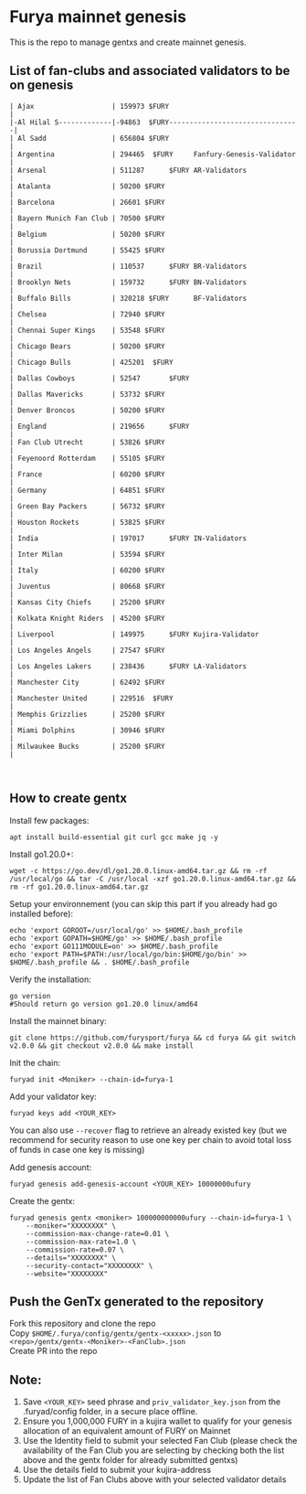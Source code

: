 # Furya mainnet genesis

This is the repo to manage gentxs and create mainnet genesis.

## List of fan-clubs and associated validators to be on genesis

```
| Ajax                   | 159973 $FURY                                |
|-Al Hilal S-------------|-94863  $FURY--------------------------------|
| Al Sadd                | 656804 $FURY                                |
| Argentina              | 294465  $FURY     Fanfury-Genesis-Validator |
| Arsenal                | 511287      $FURY AR-Validators             |
| Atalanta               | 50200 $FURY                                 |
| Barcelona              | 26601 $FURY                                 |
| Bayern Munich Fan Club | 70500 $FURY                                 |
| Belgium                | 50200 $FURY                                 |
| Borussia Dortmund      | 55425 $FURY                                 |
| Brazil                 | 110537      $FURY BR-Validators             |
| Brooklyn Nets          | 159732      $FURY BN-Validators             |
| Buffalo Bills          | 320218 $FURY      BF-Validators             |
| Chelsea                | 72940 $FURY                                 |
| Chennai Super Kings    | 53548 $FURY                                 |
| Chicago Bears          | 50200 $FURY                                 |
| Chicago Bulls          | 425201  $FURY                               |
| Dallas Cowboys         | 52547       $FURY                           |
| Dallas Mavericks       | 53732 $FURY                                 |
| Denver Broncos         | 50200 $FURY                                 |
| England                | 219656      $FURY                           |
| Fan Club Utrecht       | 53826 $FURY                                 |
| Feyenoord Rotterdam    | 55105 $FURY                                 |
| France                 | 60200 $FURY                                 |
| Germany                | 64851 $FURY                                 |
| Green Bay Packers      | 56732 $FURY                                 |
| Houston Rockets        | 53825 $FURY                                 |
| India                  | 197017      $FURY IN-Validators             |
| Inter Milan            | 53594 $FURY                                 |
| Italy                  | 60200 $FURY                                 |
| Juventus               | 80668 $FURY                                 |
| Kansas City Chiefs     | 25200 $FURY                                 |
| Kolkata Knight Riders  | 45200 $FURY                                 |
| Liverpool              | 149975      $FURY Kujira-Validator          |
| Los Angeles Angels     | 27547 $FURY                                 |
| Los Angeles Lakers     | 238436      $FURY LA-Validators             |
| Manchester City        | 62492 $FURY                                 |
| Manchester United      | 229516  $FURY                               |
| Memphis Grizzlies      | 25200 $FURY                                 |
| Miami Dolphins         | 30946 $FURY                                 |
| Milwaukee Bucks        | 25200 $FURY                                 |



```

## How to create gentx

Install few packages:

```shell
apt install build-essential git curl gcc make jq -y
```

Install go1.20.0+:

```shell
wget -c https://go.dev/dl/go1.20.0.linux-amd64.tar.gz && rm -rf /usr/local/go && tar -C /usr/local -xzf go1.20.0.linux-amd64.tar.gz && rm -rf go1.20.0.linux-amd64.tar.gz
```

Setup your environnement (you can skip this part if you already had go installed before):

```shell
echo 'export GOROOT=/usr/local/go' >> $HOME/.bash_profile
echo 'export GOPATH=$HOME/go' >> $HOME/.bash_profile
echo 'export GO111MODULE=on' >> $HOME/.bash_profile
echo 'export PATH=$PATH:/usr/local/go/bin:$HOME/go/bin' >> $HOME/.bash_profile && . $HOME/.bash_profile
```

Verify the installation:

```shell
go version
#Should return go version go1.20.0 linux/amd64
```

Install the mainnet binary:

```shell
git clone https://github.com/furysport/furya && cd furya && git switch v2.0.0 && git checkout v2.0.0 && make install
```

Init the chain:

```shell
furyad init <Moniker> --chain-id=furya-1
```

Add your validator key:

```shell
furyad keys add <YOUR_KEY>
```

You can also use `--recover` flag to retrieve an already existed key (but we recommend for security reason to use one key per chain to avoid total loss of funds in case one key is missing)

Add genesis account:

```shell
furyad genesis add-genesis-account <YOUR_KEY> 10000000ufury
```

Create the gentx:

```shell
furyad genesis gentx <moniker> 100000000000ufury --chain-id=furya-1 \
    --moniker="XXXXXXXX" \
    --commission-max-change-rate=0.01 \
    --commission-max-rate=1.0 \
    --commission-rate=0.07 \
    --details="XXXXXXXX" \
    --security-contact="XXXXXXXX" \
    --website="XXXXXXXX"
```

## Push the GenTx generated to the repository

Fork this repository and clone the repo    
Copy `$HOME/.furya/config/gentx/gentx-<xxxxx>.json` to `<repo>/gentx/gentx-<Moniker>-<FanClub>.json`  
Create PR into the repo

##

##

## Note:

1. Save `<YOUR_KEY>` seed phrase and `priv_validator_key.json` from the .furyad/config folder, in a secure place offline.
2. Ensure you 1,000,000 FURY in a kujira wallet to qualify for your genesis allocation of an equivalent amount of FURY on Mainnet
3. Use the Identity field to submit your selected Fan Club (please check the availability of the Fan Club you are selecting by checking both the list above and the gentx folder for already submitted gentxs)
4. Use the details field to submit your kujira-address
5. Update the list of Fan Clubs above with your selected validator details
